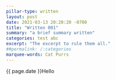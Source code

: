 ```yaml
---
pillar-type: written
layout: post
date: 2021-03-13 20:20:20 -0700
title: "Written 001"
summary: "a brief summary written"
categories: test abc
excerpt: "The excerpt to rule them all."
##permalink: /:categories
marquee-words: Cat Purrs
---
```

{{ page.date }}Hello
